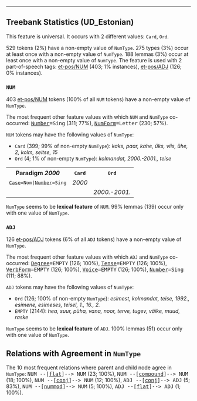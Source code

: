 

--------------------------------------------------------------------------------

## Treebank Statistics (UD_Estonian)

This feature is universal.
It occurs with 2 different values: `Card`, `Ord`.

529 tokens (2%) have a non-empty value of `NumType`.
275 types (3%) occur at least once with a non-empty value of `NumType`.
188 lemmas (3%) occur at least once with a non-empty value of `NumType`.
The feature is used with 2 part-of-speech tags: [et-pos/NUM]() (403; 1% instances), [et-pos/ADJ]() (126; 0% instances).

### `NUM`

403 [et-pos/NUM]() tokens (100% of all `NUM` tokens) have a non-empty value of `NumType`.

The most frequent other feature values with which `NUM` and `NumType` co-occurred: <tt><a href="Number.html">Number</a>=Sing</tt> (311; 77%), <tt><a href="NumForm.html">NumForm</a>=Letter</tt> (230; 57%).

`NUM` tokens may have the following values of `NumType`:

* `Card` (399; 99% of non-empty `NumType`): <em>kaks, paar, kahe, üks, viis, ühe, 2, kolm, seitse, 15</em>
* `Ord` (4; 1% of non-empty `NumType`): <em>kolmandat, 2000.-2001., teise</em>

<table>
  <tr><th>Paradigm <i>2000</i></th><th><tt>Card</tt></th><th><tt>Ord</tt></th></tr>
  <tr><td><tt><a href="Case.html">Case</a>=Nom|<a href="Number.html">Number</a>=Sing</tt></td><td><em>2000</em></td><td></td></tr>
  <tr><td><tt></tt></td><td></td><td><em>2000.-2001.</em></td></tr>
</table>

`NumType` seems to be **lexical feature** of `NUM`. 99% lemmas (139) occur only with one value of `NumType`.

### `ADJ`

126 [et-pos/ADJ]() tokens (6% of all `ADJ` tokens) have a non-empty value of `NumType`.

The most frequent other feature values with which `ADJ` and `NumType` co-occurred: <tt><a href="Degree.html">Degree</a>=EMPTY</tt> (126; 100%), <tt><a href="Tense.html">Tense</a>=EMPTY</tt> (126; 100%), <tt><a href="VerbForm.html">VerbForm</a>=EMPTY</tt> (126; 100%), <tt><a href="Voice.html">Voice</a>=EMPTY</tt> (126; 100%), <tt><a href="Number.html">Number</a>=Sing</tt> (111; 88%).

`ADJ` tokens may have the following values of `NumType`:

* `Ord` (126; 100% of non-empty `NumType`): <em>esimest, kolmandat, teise, 1992., esimene, esimeses, teisel, 1., 16., 2.</em>
* `EMPTY` (2144): <em>hea, suur, püha, vana, noor, terve, tugev, väike, muud, raske</em>

`NumType` seems to be **lexical feature** of `ADJ`. 100% lemmas (51) occur only with one value of `NumType`.

## Relations with Agreement in `NumType`

The 10 most frequent relations where parent and child node agree in `NumType`:
<tt>NUM --[<a href="../dep/flat.html">flat</a>]--> NUM</tt> (23; 100%),
<tt>NUM --[<a href="../dep/compound.html">compound</a>]--> NUM</tt> (18; 100%),
<tt>NUM --[<a href="../dep/conj.html">conj</a>]--> NUM</tt> (12; 100%),
<tt>ADJ --[<a href="../dep/conj.html">conj</a>]--> ADJ</tt> (5; 83%),
<tt>NUM --[<a href="../dep/nummod.html">nummod</a>]--> NUM</tt> (5; 100%),
<tt>ADJ --[<a href="../dep/flat.html">flat</a>]--> ADJ</tt> (1; 100%).

